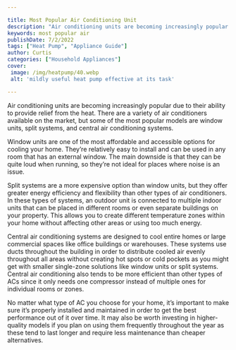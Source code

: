 ```yaml
---

title: Most Popular Air Conditioning Unit
description: "Air conditioning units are becoming increasingly popular due to their ability to provide relief from the heat. There are a variety...learn more about it now"
keywords: most popular air
publishDate: 7/2/2022
tags: ["Heat Pump", "Appliance Guide"]
author: Curtis
categories: ["Household Appliances"]
cover: 
 image: /img/heatpump/40.webp
 alt: 'mildly useful heat pump effective at its task'

---
```


Air conditioning units are becoming increasingly popular due to their ability to provide relief from the heat. There are a variety of air conditioners available on the market, but some of the most popular models are window units, split systems, and central air conditioning systems.

Window units are one of the most affordable and accessible options for cooling your home. They’re relatively easy to install and can be used in any room that has an external window. The main downside is that they can be quite loud when running, so they’re not ideal for places where noise is an issue.

Split systems are a more expensive option than window units, but they offer greater energy efficiency and flexibility than other types of air conditioners. In these types of systems, an outdoor unit is connected to multiple indoor units that can be placed in different rooms or even separate buildings on your property. This allows you to create different temperature zones within your home without affecting other areas or using too much energy. 

Central air conditioning systems are designed to cool entire homes or large commercial spaces like office buildings or warehouses. These systems use ducts throughout the building in order to distribute cooled air evenly throughout all areas without creating hot spots or cold pockets as you might get with smaller single-zone solutions like window units or split systems. Central air conditioning also tends to be more efficient than other types of ACs since it only needs one compressor instead of multiple ones for individual rooms or zones. 

No matter what type of AC you choose for your home, it’s important to make sure it’s properly installed and maintained in order to get the best performance out of it over time. It may also be worth investing in higher-quality models if you plan on using them frequently throughout the year as these tend to last longer and require less maintenance than cheaper alternatives.
